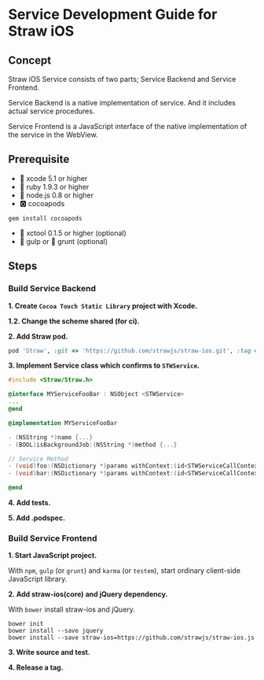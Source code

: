 # Service Development Guide for Straw iOS

## Concept

Straw iOS Service consists of two parts; Service Backend and Service Frontend.

Service Backend is a native implementation of service. And it includes actual service procedures.

Service Frontend is a JavaScript interface of the native implementation of the service in the WebView.


## Prerequisite

- :potable_water: xcode 5.1 or higher
- :red_circle: ruby 1.9.3 or higher
- :green_apple: node.js 0.8 or higher
- :o2: cocoapods
```
gem install cocoapods
```
- :custard: xctool 0.1.5 or higher (optional)
- :tropical_drink: gulp or :boar: grunt (optional)

## Steps

### Build Service Backend

**1. Create `Cocoa Touch Static Library` project with Xcode.**

**1.2. Change the scheme shared (for ci).**

**2. Add Straw pod.**

```ruby
pod 'Straw', :git => 'https://github.com/strawjs/straw-ios.git', :tag => 'v0.3.5'
```

**3. Implement Service class which confirms to `STWService`.**

```objective-c
#include <Straw/Straw.h>

@interface MYServiceFooBar : NSObject <STWService>
...
@end
```

```objective-c
@implementation MYServiceFooBar

- (NSString *)name {...}
- (BOOL)isBackgroundJob:(NSString *)method {...}

// Service Method
- (void)foo:(NSDictionary *)params withContext:(id<STWServiceCallContext>)context {...}
- (void)bar:(NSDictionary *)params withContext:(id<STWServiceCallContext>)context {...}

@end
```

**4. Add tests.**

**5. Add .podspec.**

### Build Service Frontend

**1. Start JavaScript project.**

With `npm`, `gulp` (or `grunt`) and `karma` (or `testem`), start ordinary client-side JavaScript library.

**2. Add straw-ios(core) and jQuery dependency.**

With `bower` install straw-ios and jQuery.

```
bower init
bower install --save jquery
bower install --save straw-ios=https://github.com/strawjs/straw-ios.js
```

**3. Write source and test.**

**4. Release a tag.**
